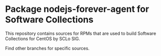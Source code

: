 # Package nodejs-forever-agent for Software Collections

This repository contains sources for RPMs that are used
to build Software Collections for CentOS by SCLo SIG.

Find other branches for specific sources.
